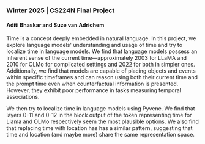 ### Winter 2025 | CS224N Final Project
#### Aditi Bhaskar and Suze van Adrichem
Time is a concept deeply embedded in natural language. In this project, we explore language models' understanding and usage of time and try to localize time in language models. 
We find that language models possess an inherent sense of the current time—approximately 2003 for LLaMA and 2010 for OLMo for complicated settings and 2022 for both in simpler ones. Additionally, we find that models are capable of placing objects and events within specific timeframes and can reason using both their current time and the prompt time even when counterfactual information is presented. However, they exhibit poor performance in tasks measuring temporal associations.

We then try to localize time in language models using Pyvene. We find that layers 0-11 and 0-12 in the block output of the token representing time for Llama and OLMo respectively seem the most plausible options. We also find that replacing time with location has has a similar pattern, suggesting that time and location (and maybe more) share the same representation space. 
